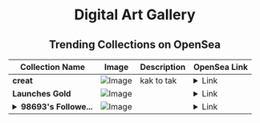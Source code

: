<div align="center">

# Digital Art Gallery

## Trending Collections on OpenSea

| Collection Name                       | Image                                                                                     | Description                       | OpenSea Link                                                                                          |
|---------------------------------------|-------------------------------------------------------------------------------------------|-----------------------------------|--------------------------------------------------------------------------------------------------------|
| **creat** | ![Image](https://i.seadn.io/s/raw/files/57c2f0d3905a3848e1729a8c0bc11324.jpg?w=500&auto=format?w=200&auto=format) | kak to tak | <details><summary>Link</summary>[creat](https://opensea.io/collection/creat-41)</details> |
| **Launches Gold** | ![Image](https://i.seadn.io/s/raw/files/6f0d2c53017e2a73d99537f53190b25b.jpg?w=500&auto=format?w=200&auto=format) |  | <details><summary>Link</summary>[Launches Gold](https://opensea.io/collection/launches-gold)</details> |
| **<details><summary>98693's Followe...</summary>98693's Follower</details>** | ![Image](https://i.seadn.io/s/raw/files/19f9f090920392cc3650cbdf4361755b.png?w=500&auto=format?w=200&auto=format) |  | <details><summary>Link</summary>[98693's Follower](https://opensea.io/collection/98693-s-follower)</details> |

</div>